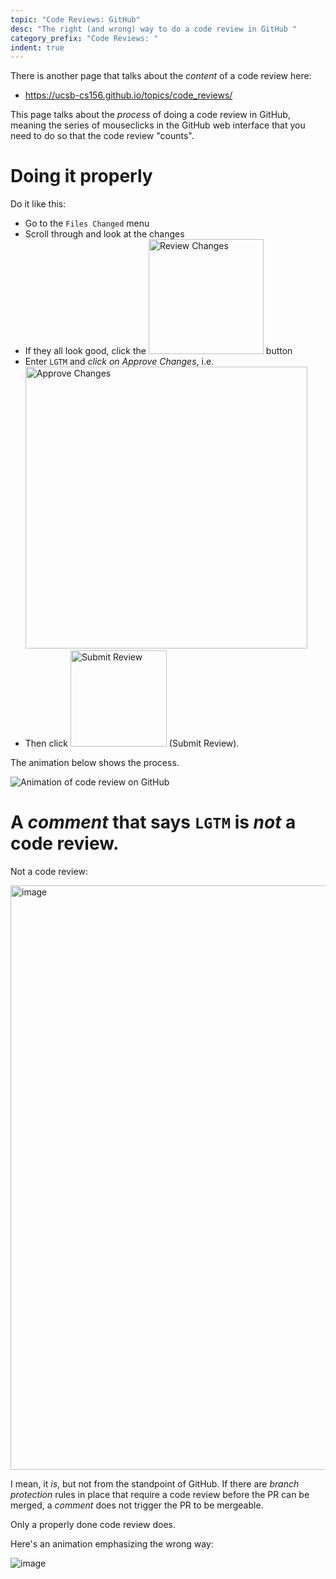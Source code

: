 ```yaml
---
topic: "Code Reviews: GitHub"
desc: "The right (and wrong) way to do a code review in GitHub "
category_prefix: "Code Reviews: "
indent: true
---
```


There is another page that talks about the _content_ of a code review here:
* <https://ucsb-cs156.github.io/topics/code_reviews/>

This page talks about the _process_ of doing a code review in GitHub, meaning the series of mouseclicks in the GitHub web interface that you need to 
do so that the code review "counts".

# Doing it properly

Do it like this:
* Go to the `Files Changed` menu
* Scroll through and look at the changes
* If they all look good, click the <img width="184" alt="Review Changes" src="https://user-images.githubusercontent.com/1119017/170560166-0161b8a5-c0ff-4941-a1b6-798d64d36dc1.png"> button
* Enter `LGTM` and _click on Approve Changes_, i.e. <img width="451" alt="Approve Changes" src="https://user-images.githubusercontent.com/1119017/170560341-51be368c-12a7-4365-8e54-570e54348d35.png">
* Then click <img width="154" alt="Submit Review" src="https://user-images.githubusercontent.com/1119017/170560387-a33029a1-2358-4626-be23-41203f88b182.png"> (Submit Review).

The animation below shows the process.

![Animation of code review on GitHub](https://user-images.githubusercontent.com/1119017/170559964-bdb363a0-7900-4f0b-bce0-bdfc30054efd.png)

# A _comment_ that says `LGTM` is _not_ a code review.

Not a code review:

<img width="935" alt="image" src="https://user-images.githubusercontent.com/1119017/170560965-9bdfee13-5ba0-4cf2-9610-743606e851ed.png">


I mean, it _is_, but not from the standpoint of GitHub.  If there are _branch protection_ rules in place that require a code review before 
the PR can be merged, a _comment_ does not trigger the PR to be mergeable.

Only a properly done code review does.

Here's an animation emphasizing the wrong way:

![image](https://user-images.githubusercontent.com/1119017/170560875-ad8a4310-4267-4839-86a0-404b22d23536.png)
